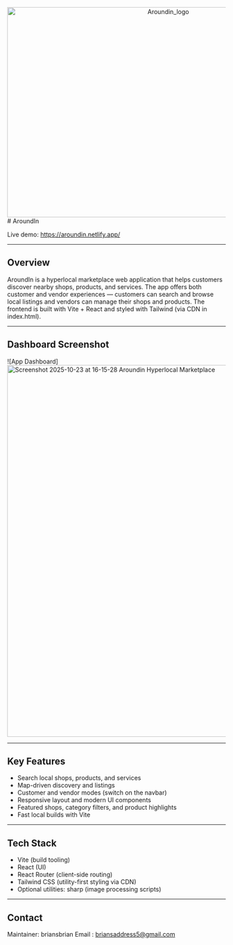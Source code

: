 <div align="center">

<img width="727" height="485" alt="Aroundin_logo" src="https://github.com/user-attachments/assets/e3e970b4-e9ee-479e-bb3b-58e80985b5e4" />

</div>
# AroundIn


Live demo: <https://aroundin.netlify.app/> 

---

## Overview

AroundIn is a hyperlocal marketplace web application that helps customers discover nearby shops, products, and services. The app offers both customer and vendor experiences — customers can search and browse local listings and vendors can manage their shops and products. The frontend is built with Vite + React and styled with Tailwind (via CDN in index.html).

---

## Dashboard Screenshot

![App Dashboard]
<img width="1511" height="858" alt="Screenshot 2025-10-23 at 16-15-28 Aroundin Hyperlocal Marketplace" src="https://github.com/user-attachments/assets/63332121-a11c-4c04-b8bc-58bda20ce046" />


---

## Key Features

- Search local shops, products, and services
- Map-driven discovery and listings
- Customer and vendor modes (switch on the navbar)
- Responsive layout and modern UI components
- Featured shops, category filters, and product highlights
- Fast local builds with Vite

---

## Tech Stack

- Vite (build tooling)
- React (UI)
- React Router (client-side routing)
- Tailwind CSS (utility-first styling via CDN)
- Optional utilities: sharp (image processing scripts)

---


## Contact

Maintainer: briansbrian
Email : briansaddress5@gmail.com
